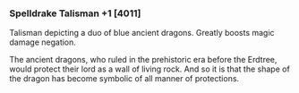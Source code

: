 ### Spelldrake Talisman +1 [4011]

Talisman depicting a duo of blue ancient dragons. Greatly boosts magic damage negation.

The ancient dragons, who ruled in the prehistoric era before the Erdtree, would protect their lord as a wall of living rock. And so it is that the shape of the dragon has become symbolic of all manner of protections.